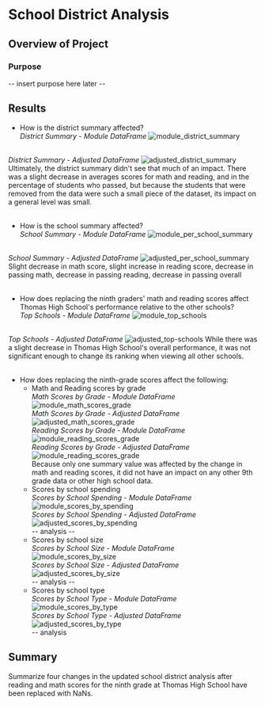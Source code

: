 # School District Analysis

## Overview of Project

### Purpose
-- insert purpose here later --

## Results

* How is the district summary affected?
<br />*District Summary - Module DataFrame*
![module_district_summary](/Resources/district_summary_df_module.PNG)

<br />*District Summary - Adjusted DataFrame*
![adjusted_district_summary](/Resources/district_summary_df_adjusted.PNG)
<br />Ultimately, the district summary didn't see that much of an impact. There was a slight decrease in averages scores for math and reading, and in the percentage of students who passed, but because the students that were removed from the data were such a small piece of the dataset, its impact on a general level was small.
<br /><br />
* How is the school summary affected?
<br />*School Summary - Module DataFrame*
![module_per_school_summary](/Resources/per_school_summary_df_module.PNG)

<br />*School Summary - Adjusted DataFrame*
![adjusted_per_school_summary](/Resources/per_school_summary_df_adjusted.PNG)
<br/>Slight decrease in math score, slight increase in reading score, decrease in passing math, decrease in passing reading, decrease in passing overall
<br /><br />
* How does replacing the ninth graders' math and reading scores affect Thomas High School's performance relative to the other schools?
<br />*Top Schools - Module DataFrame*
![module_top_schools](/Resources/top_schools_module.PNG)

<br />*Top Schools - Adjusted DataFrame*
![adjusted_top-schools](/Resources/top_schools_adjusted.PNG)
While there was a slight decrease in Thomas High School's overall performance, it was not significant enough to change its ranking when viewing all other schools.
<br /><br />
* How does replacing the ninth-grade scores affect the following:
    * Math and Reading scores by grade
    <br />*Math Scores by Grade - Module DataFrame*<br />
    ![module_math_scores_grade](/Resources/math_scores_by_grade_module.PNG)
    <br />*Math Scores by Grade - Adjusted DataFrame*<br />
    ![adjusted_math_scores_grade](/Resources/math_scores_by_grade_adjusted.PNG)
    <br />*Reading Scores by Grade - Module DataFrame*<br />
    ![module_reading_scores_grade](/Resources/reading_scores_by_grade_module.PNG)
    <br />*Reading Scores by Grade - Adjusted DataFrame*<br />
    ![module_reading_scores_grade](/Resources/reading_scores_by_grade_adjusted.PNG)
    <br /> Because only one summary value was affected by the change in math and reading scores, it did not have an impact on any other 9th grade data or other high school data.
    * Scores by school spending
    <br />*Scores by School Spending - Module DataFrame*<br />
    ![module_scores_by_spending](/Resources/scores_by_spending_module.PNG)
    <br />*Scores by School Spending - Adjusted DataFrame*<br />
    ![adjusted_scores_by_spending](/Resources/scores_by_spending_adjusted.PNG)
    <br /> -- analysis --
    * Scores by school size
    <br />*Scores by School Size - Module DataFrame*<br />
    ![module_scores_by_size](/Resources/scores_by_size_module.PNG)
    <br />*Scores by School Size - Adjusted DataFrame*<br />
    ![adjusted_scores_by_size](Resources/scores_by_size_adjusted.PNG)
    <br /> -- analysis --
    * Scores by school type
    <br />*Scores by School Type - Module DataFrame*<br />
    ![module_scores_by_type](/Resources/scores_by_type_module.PNG)
    <br />*Scores by School Type - Adjusted DataFrame*<br />
    ![adjusted_scores_by_type](/Resources/scores_by_type_adjusted.PNG)
    <br /> -- analysis
    
## Summary
Summarize four changes in the updated school district analysis after reading and math scores for the ninth grade at Thomas High School have been replaced with NaNs.